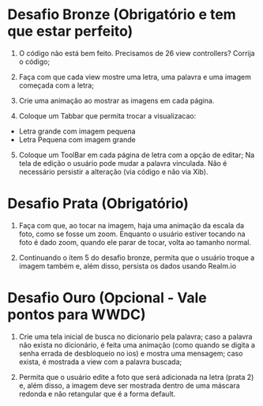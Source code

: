 # Desafio Bronze (Obrigatório e tem que estar perfeito)

1) O código não está bem feito. Precisamos de 26 view controllers? Corrija o código;

2) Faça com que cada view mostre uma letra, uma palavra e uma imagem começada com a letra;

3) Crie uma animação ao mostrar as imagens em cada página.

4) Coloque um Tabbar que permita trocar a visualizacao: 

* Letra grande com imagem pequena
* Letra Pequena com imagem grande

5) Coloque um ToolBar em cada página de letra com a opção de editar; Na tela de edição o usuário pode mudar a palavra vinculada. Não é necessário persistir a alteração (via código e não via Xib).

# Desafio Prata (Obrigatório)

1) Faça com que, ao tocar na imagem, haja uma animação da escala da foto, como se fosse um zoom. Enquanto o usuário estiver tocando na foto é dado zoom, quando ele parar de tocar, volta ao tamanho normal.

2) Continuando o item 5 do desafio bronze, permita que o usuário troque a imagem também e, além disso, persista os dados usando Realm.io

# Desafio Ouro (Opcional - Vale pontos para WWDC)

1) Crie uma tela inicial de busca no dicionario pela palavra; caso a palavra não exista no dicionário, é feita uma animação (como quando se digita a senha errada de desbloqueio no ios) e mostra uma mensagem; caso exista, é mostrada a view com a palavra buscada;

2) Permita que o usuário edite a foto que será adicionada na letra (prata 2) e, além disso, a imagem deve ser mostrada dentro de uma máscara redonda e não retangular que é a forma default.
